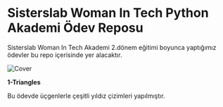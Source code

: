 # Sisterslab Woman In Tech Python Akademi Ödev Reposu
Sisterslab Woman In Tech Akademi 2.dönem eğitimi boyunca yaptığımız ödevler bu repo içerisinde yer alacaktır.

![Cover](https://github.com/haticecandan/womanintech-akademi-odev/blob/main/sisterslab-cover-image.png)

**1-Triangles**

Bu ödevde üçgenlerle çeşitli yıldız çizimleri yapılmıştır. 
